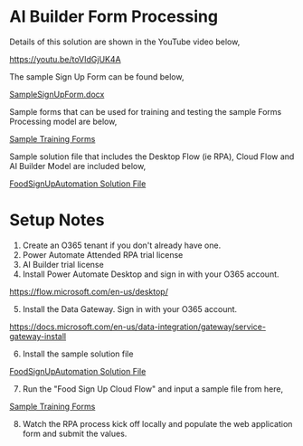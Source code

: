 # AI Builder Form Processing
Details of this solution are shown in the YouTube video below,

https://youtu.be/toVIdGjUK4A

The sample Sign Up Form can be found below,

[SampleSignUpForm.docx](files/SampleSignUpForm.docx)

Sample forms that can be used for training and testing the sample Forms Processing model are below,

[Sample Training Forms](files/SampleForms)

Sample solution file that includes the Desktop Flow (ie RPA), Cloud Flow and AI Builder Model are included below,

[FoodSignUpAutomation Solution File](files/FoodSignUpAutomation_1_0_0_4.zip)

# Setup Notes
1. Create an O365 tenant if you don't already have one.
2. Power Automate Attended RPA trial license
3. AI Builder trial license
4. Install Power Automate Desktop and sign in with your O365 account.

https://flow.microsoft.com/en-us/desktop/

5. Install the Data Gateway.  Sign in with your O365 account.

https://docs.microsoft.com/en-us/data-integration/gateway/service-gateway-install

6. Install the sample solution file

[FoodSignUpAutomation Solution File](files/FoodSignUpAutomation_1_0_0_4.zip)

7. Run the "Food Sign Up Cloud Flow" and input a sample file from here,

[Sample Training Forms](files/SampleForms)

8.  Watch the RPA process kick off locally and populate the web application form and submit the values.